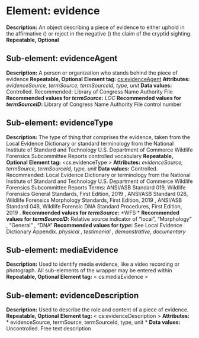 # Element: evidence
**Description:** An object describing a piece of evidence to either uphold in the affirmative (<evidenceAffirmative>) or reject in the negative (<evicendeNegative>) the claim of the cryptid sighting.
**Repeatable, Optional**
 
## Sub-element: evidenceAgent
**Description:** A person or organization who stands behind the piece of evidence
**Repeatable, Optional**
**Element tag:** <cs:evidenceAgent>
**Attributes:** *evidenceSource, termSource, termSourceId, type, unit*
**Data values:**  Controlled. Recommended: Library of Congress Name Authority File
**Recommended values for *termSource*:** *LOC* 
**Recommended values for *termSourceID*:** Library of Congress Name Authority File control number
 
## Sub-element: evidenceType
**Description:** The type of thing that comprises the evidence, taken from the Local Evidence Dictionary or standard terminology from the National Institute of Standard and Technology U.S. Department of Commerce Wildlife Forensics Subcommittee Reports controlled vocabulary
**Repeatable, Optional**
**Element tag:** <cs:evidenceType >
**Attributes:** *evidenceSource, termSource, termSourceId, type, unit*
**Data values:**  Controlled. Recommended: Local Evidence Dictionary or terminology from the National Institute of Standard and Technology U.S. Department of Commerce Wildlife Forensics Subcommittee Reports Terms: ANSI/ASB Standard 019, Wildlife Forensics General Standards, First Edition, 2019 , ANSI/ASB Standard 028, Wildlife Forensics Morphology Standards, First Edition, 2019 , ANSI/ASB Standard 048, Wildlife Forensic DNA Standard Procedures, First Edition, 2019 .
**Recommended values for *termSource*:** *WFS * 
**Recommended values for *termSourceID*:** Relative source indicator of “local”, “Morphology” , “General” , “DNA”
**Recommended values for *type*:** See Local Evidence Dictionary Appendix. *physical* , *testimonial* , *demonstrative*, *documentary*
 
## Sub-element: mediaEvidence
**Description:** Used to identify media evidence, like a video recording or photograph. All sub-elements of the <media> wrapper may be entered within <mediaEvidence>
**Repeatable, Optional**
**Element tag:** < cs:mediaEvidence >

## Sub-element: evidenceDescription
**Description:** Used to describe the role and content of a piece of evidence.
**Repeatable, Optional**
**Element tag:** < cs:evidenceDescription >
**Attributes:** * evidenceSource, termSource, termSourceId, type, unit *
**Data values:**  Uncontrolled. Free text description

